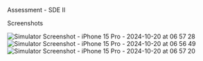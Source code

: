 Assessment - SDE II

Screenshots

![Simulator Screenshot - iPhone 15 Pro - 2024-10-20 at 06 57 28](https://github.com/user-attachments/assets/c73360e6-473b-430e-842a-0064f4b7d0aa)![Simulator Screenshot - iPhone 15 Pro - 2024-10-20 at 06 56 49](https://github.com/user-attachments/assets/b5912f10-46e8-426e-b9a4-fbd6b5e3de36)
![Simulator Screenshot - iPhone 15 Pro - 2024-10-20 at 06 57 20](https://github.com/user-attachments/assets/5a5f67fe-4f01-44b5-9205-f33101f5cd0f)
